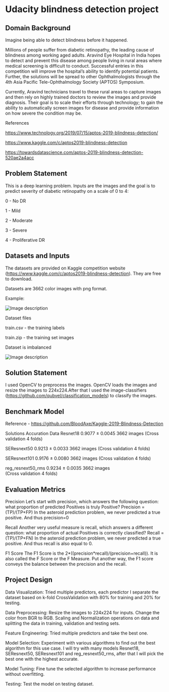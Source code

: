 # Udacity blindness detection project

## Domain Background
Imagine being able to detect blindness before it happened.

Millions of people suffer from diabetic retinopathy, the leading cause of blindness among working aged
adults. Aravind Eye Hospital in India hopes to detect and prevent this disease among people living in rural
areas where medical screening is difficult to conduct. Successful entries in this competition will improve
the hospital’s ability to identify potential patients. Further, the solutions will be spread to other
Ophthalmologists through the 4th Asia Pacific Tele-Ophthalmology Society (APTOS) Symposium.

Currently, Aravind technicians travel to these rural areas to capture images and then rely on highly trained
doctors to review the images and provide diagnosis. Their goal is to scale their efforts through technology;
to gain the ability to automatically screen images for disease and provide information on how severe the
condition may be.

References

https://www.technology.org/2019/07/15/aptos-2019-blindness-detection/

https://www.kaggle.com/c/aptos2019-blindness-detection

https://towardsdatascience.com/aptos-2019-blindness-detection-520ae2a4acc

## Problem Statement
This is a deep learning problem. Inputs are the images and the goal is to predict severity of diabetic retinopathy on a scale of 0 to 4:

0 - No DR

1 - Mild

2 - Moderate

3 - Severe

4 - Proliferative DR

## Datasets and Inputs
The datasets are provided on Kaggle competition website (https://www.kaggle.com/c/aptos2019-blindness-detection). They are free to download.

Datasets are 3662 color images with png format.

Example:

![Image description](https://scontent-iad3-1.xx.fbcdn.net/v/t1.15752-9/78137218_2455382261346316_881031146849173504_n.jpg?_nc_cat=103&_nc_ohc=muow7SBVj_wAQkV5NK4YF2gH9NviiAPg1hjLMEAz0xOO2UEowAPGns0og&_nc_ht=scontent-iad3-1.xx&oh=028828aa9916068fc8289d86772ac1fa&oe=5E466543)

Dataset files

train.csv - the training labels

train.zip - the training set images

Dataset is imbalanced

![Image description](https://scontent-iad3-1.xx.fbcdn.net/v/t1.15752-9/79222146_444923852880152_981549178465288192_n.png?_nc_cat=103&_nc_ohc=nPhHMPzOqN4AQky-uZNTodFbEQF6jbQakOyD8ctmW0Shp-Ke4d1F8r6Ew&_nc_ht=scontent-iad3-1.xx&oh=476634f428e0cc377d78d4e2941a3c6d&oe=5E7DE596)

## Solution Statement
I used OpenCV to preprocess the images. OpenCV loads the images and resize the images to 224x224.After that I used the image-classifiers (https://github.com/qubvel/classification_models) to classify the images.

## Benchmark Model
Reference - https://github.com/BloodAxe/Kaggle-2019-Blindness-Detection

Solutions                 Accuration                    Data
Resnet18                0.9077 ± 0.0045               3662 images
                  (Cross validation 4 folds)

SEResnext50             0.9213 ± 0.0033               3662 images
                  (Cross validation 4 folds)

SEResnext101            0.9176 ± 0.0080               3662 images
                  (Cross validation 4 folds)

reg_resnext50_rms       0.9234 ± 0.0035               3662 images               
                  (Cross validation 4 folds)
                  
                  
                  
## Evaluation Metrics

Precision
Let’s start with precision, which answers the following question: what proportion of predicted Positives is
truly Positive?
Precision = (TP)/(TP+FP)
In the asteroid prediction problem, we never predicted a true positive.
And thus precision=0

Recall
Another very useful measure is recall, which answers a different question: what proportion of actual
Positives is correctly classified?
Recall = (TP)/(TP+FN)
In the asteroid prediction problem, we never predicted a true positive.
And thus recall is also equal to 0.

F1 Score
The F1 Score is the 2*((precision*recall)/(precision+recall)). It is also called the F Score or the F Measure.
Put another way, the F1 score conveys the balance between the precision and the recall.

## Project Design
Data Visualization: Tried multiple predictors, each predictor I separate the dataset based on k-fold CrossValidation with 80% for training and 20% for testing.

Data Preprocessing: Resize the images to 224x224 for inputs. Change the color from BGR to RGB. Scaling and Normalization operations on data and splitting the data in training, validation and testing sets.

Feature Engineering: Tried multiple predictors and take the best one.

Model Selection: Experiment with various algorithms to find out the best algorithm for this use case. I will
try with many models Resnet18, SEResnext50, SEResnext101 and reg_resnext50_rms, after that I will pick the best one with the highest accurate.

Model Tuning: Fine tune the selected algorithm to increase performance without overfitting.

Testing: Test the model on testing dataset.
